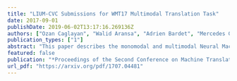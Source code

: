 ```yaml
---
title: "LIUM-CVC Submissions for WMT17 Multimodal Translation Task"
date: 2017-09-01
publishDate: 2019-06-02T13:17:16.269136Z
authors: ["Ozan Caglayan", "Walid Aransa", "Adrien Bardet", "Mercedes García-Martínez", "Fethi Bougares", "Loïc Barrault", "Marc Masana", "Luis Herranz", "Joost van de Weijer"]
publication_types: ["1"]
abstract: "This paper describes the monomodal and multimodal Neural Machine Translation systems developed by LIUM and CVC for WMT17 Shared Task on Multimodal Translation. We mainly explored two multimodal architectures where either global visual features or convolutional feature maps are integrated in order to benefit from visual context. Our final systems ranked first for both En-De and En-Fr language pairs according to the automatic evaluation metrics METEOR and BLEU."
featured: false
publication: "*Proceedings of the Second Conference on Machine Translation, Volume 2: Shared Task Papers*"
url_pdf: "https://arxiv.org/pdf/1707.04481"
---
```


